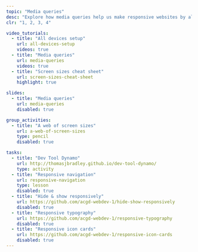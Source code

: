 ```yaml
---
topic: "Media queries"
desc: "Explore how media queries help us make responsive websites by allowing layout adjustments."
clr: "1, 2, 3, 4"

video_tutorials:
  - title: "All devices setup"
    url: all-devices-setup
    videos: true
  - title: "Media queries"
    url: media-queries
    videos: true
  - title: "Screen sizes cheat sheet"
    url: screen-sizes-cheat-sheet
    highlight: true

slides:
  - title: "Media queries"
    url: media-queries
    disabled: true

group_activities:
  - title: "A web of screen sizes"
    url: a-web-of-screen-sizes
    type: pencil
    disabled: true

tasks:
  - title: "Dev Tool Dynamo"
    url: http://thomasjbradley.github.io/dev-tool-dynamo/
    type: activity
  - title: "Responsive navigation"
    url: responsive-navigation
    type: lesson
    disabled: true
  - title: "Hide & show responsively"
    url: https://github.com/acgd-webdev-1/hide-show-responsively
    disabled: true
  - title: "Responsive typography"
    url: https://github.com/acgd-webdev-1/responsive-typography
    disabled: true
  - title: "Responsive icon cards"
    url: https://github.com/acgd-webdev-1/responsive-icon-cards
    disabled: true
---
```

